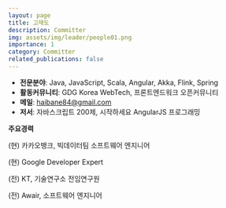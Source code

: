 ```yaml
---
layout: page
title: 고재도
description: Committer
img: assets/img/leader/people01.png
importance: 1
category: Committer
related_publications: false
---
```


- **전문분야**: Java, JavaScript, Scala, Angular, Akka, Flink, Spring
- **활동커뮤니티**: GDG Korea WebTech, 프론트엔드워크 오픈커뮤니티
- **메일**: haibane84@gmail.com
- **저서**: 자바스크립트 200제, 시작하세요 AngularJS 프로그래밍

**주요경력**
<p>(현) 카카오뱅크, 빅데이터팀 소프트웨어 엔지니어</p>
<p>(현) Google Developer Expert</p>
<p>(전) KT, 기술연구소 전임연구원</p>
<p>(전) Awair, 소프트웨어 엔지니어</p>